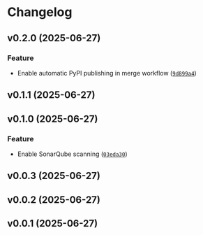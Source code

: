 # Changelog

<!--next-version-placeholder-->

## v0.2.0 (2025-06-27)

### Feature

* Enable automatic PyPI publishing in merge workflow ([`9d899a4`](https://github.com/tzoght/stackpy/commit/9d899a4f13190d0b3cca16cccb00686a21a8407a))

## v0.1.1 (2025-06-27)



## v0.1.0 (2025-06-27)

### Feature

* Enable SonarQube scanning ([`03eda30`](https://github.com/tzoght/stackpy/commit/03eda3016390065609320f663592d71b90afb795))

## v0.0.3 (2025-06-27)



## v0.0.2 (2025-06-27)



## v0.0.1 (2025-06-27)


